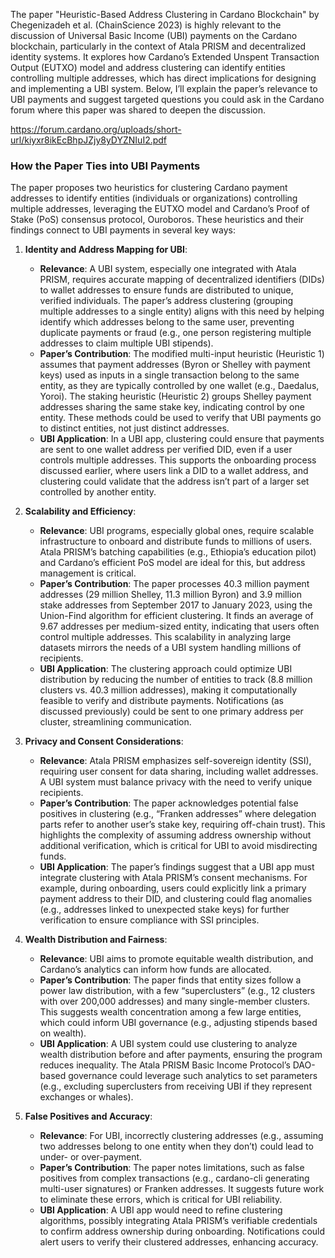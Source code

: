 The paper "Heuristic-Based Address Clustering in Cardano Blockchain" by Chegenizadeh et al. (ChainScience 2023) is highly relevant to the discussion of Universal Basic Income (UBI) payments on the Cardano blockchain, particularly in the context of Atala PRISM and decentralized identity systems. It explores how Cardano’s Extended Unspent Transaction Output (EUTXO) model and address clustering can identify entities controlling multiple addresses, which has direct implications for designing and implementing a UBI system. Below, I’ll explain the paper’s relevance to UBI payments and suggest targeted questions you could ask in the Cardano forum where this paper was shared to deepen the discussion.

https://forum.cardano.org/uploads/short-url/kiyxr8ikEcBhpJZjy8yDYZNIuI2.pdf

### How the Paper Ties into UBI Payments

The paper proposes two heuristics for clustering Cardano payment addresses to identify entities (individuals or organizations) controlling multiple addresses, leveraging the EUTXO model and Cardano’s Proof of Stake (PoS) consensus protocol, Ouroboros. These heuristics and their findings connect to UBI payments in several key ways:

1. **Identity and Address Mapping for UBI**:
   - **Relevance**: A UBI system, especially one integrated with Atala PRISM, requires accurate mapping of decentralized identifiers (DIDs) to wallet addresses to ensure funds are distributed to unique, verified individuals. The paper’s address clustering (grouping multiple addresses to a single entity) aligns with this need by helping identify which addresses belong to the same user, preventing duplicate payments or fraud (e.g., one person registering multiple addresses to claim multiple UBI stipends).
   - **Paper’s Contribution**: The modified multi-input heuristic (Heuristic 1) assumes that payment addresses (Byron or Shelley with payment keys) used as inputs in a single transaction belong to the same entity, as they are typically controlled by one wallet (e.g., Daedalus, Yoroi). The staking heuristic (Heuristic 2) groups Shelley payment addresses sharing the same stake key, indicating control by one entity. These methods could be used to verify that UBI payments go to distinct entities, not just distinct addresses.
   - **UBI Application**: In a UBI app, clustering could ensure that payments are sent to one wallet address per verified DID, even if a user controls multiple addresses. This supports the onboarding process discussed earlier, where users link a DID to a wallet address, and clustering could validate that the address isn’t part of a larger set controlled by another entity.

2. **Scalability and Efficiency**:
   - **Relevance**: UBI programs, especially global ones, require scalable infrastructure to onboard and distribute funds to millions of users. Atala PRISM’s batching capabilities (e.g., Ethiopia’s education pilot) and Cardano’s efficient PoS model are ideal for this, but address management is critical.
   - **Paper’s Contribution**: The paper processes 40.3 million payment addresses (29 million Shelley, 11.3 million Byron) and 3.9 million stake addresses from September 2017 to January 2023, using the Union-Find algorithm for efficient clustering. It finds an average of 9.67 addresses per medium-sized entity, indicating that users often control multiple addresses. This scalability in analyzing large datasets mirrors the needs of a UBI system handling millions of recipients.
   - **UBI Application**: The clustering approach could optimize UBI distribution by reducing the number of entities to track (8.8 million clusters vs. 40.3 million addresses), making it computationally feasible to verify and distribute payments. Notifications (as discussed previously) could be sent to one primary address per cluster, streamlining communication.

3. **Privacy and Consent Considerations**:
   - **Relevance**: Atala PRISM emphasizes self-sovereign identity (SSI), requiring user consent for data sharing, including wallet addresses. A UBI system must balance privacy with the need to verify unique recipients.
   - **Paper’s Contribution**: The paper acknowledges potential false positives in clustering (e.g., “Franken addresses” where delegation parts refer to another user’s stake key, requiring off-chain trust). This highlights the complexity of assuming address ownership without additional verification, which is critical for UBI to avoid misdirecting funds.
   - **UBI Application**: The paper’s findings suggest that a UBI app must integrate clustering with Atala PRISM’s consent mechanisms. For example, during onboarding, users could explicitly link a primary payment address to their DID, and clustering could flag anomalies (e.g., addresses linked to unexpected stake keys) for further verification to ensure compliance with SSI principles.

4. **Wealth Distribution and Fairness**:
   - **Relevance**: UBI aims to promote equitable wealth distribution, and Cardano’s analytics can inform how funds are allocated.
   - **Paper’s Contribution**: The paper finds that entity sizes follow a power law distribution, with a few “superclusters” (e.g., 12 clusters with over 200,000 addresses) and many single-member clusters. This suggests wealth concentration among a few large entities, which could inform UBI governance (e.g., adjusting stipends based on wealth).
   - **UBI Application**: A UBI system could use clustering to analyze wealth distribution before and after payments, ensuring the program reduces inequality. The Atala PRISM Basic Income Protocol’s DAO-based governance could leverage such analytics to set parameters (e.g., excluding superclusters from receiving UBI if they represent exchanges or whales).

5. **False Positives and Accuracy**:
   - **Relevance**: For UBI, incorrectly clustering addresses (e.g., assuming two addresses belong to one entity when they don’t) could lead to under- or over-payment.
   - **Paper’s Contribution**: The paper notes limitations, such as false positives from complex transactions (e.g., cardano-cli generating multi-user signatures) or Franken addresses. It suggests future work to eliminate these errors, which is critical for UBI reliability.
   - **UBI Application**: A UBI app would need to refine clustering algorithms, possibly integrating Atala PRISM’s verifiable credentials to confirm address ownership during onboarding. Notifications could alert users to verify their clustered addresses, enhancing accuracy.
